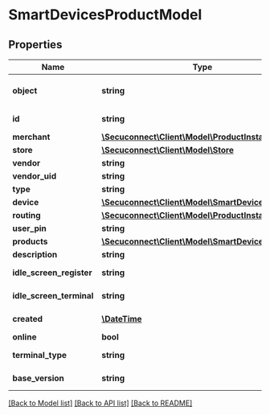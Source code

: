 # SmartDevicesProductModel

## Properties
Name | Type | Description | Notes
------------ | ------------- | ------------- | -------------
**object** | **string** | Object of smart device | [optional] 
**id** | **string** | Id of smart device | [optional] 
**merchant** | [**\Secuconnect\Client\Model\ProductInstanceUID**](ProductInstanceUID.md) | Merchant | [optional] 
**store** | [**\Secuconnect\Client\Model\Store**](Store.md) | Store | [optional] 
**vendor** | **string** | Vendor | [optional] 
**vendor_uid** | **string** | Vendor uid | [optional] 
**type** | **string** | Type | [optional] 
**device** | [**\Secuconnect\Client\Model\SmartDevicesDevice**](SmartDevicesDevice.md) | Device | [optional] 
**routing** | [**\Secuconnect\Client\Model\ProductInstanceUID**](ProductInstanceUID.md) | Routing | [optional] 
**user_pin** | **string** | User pin | [optional] 
**products** | [**\Secuconnect\Client\Model\SmartDevicesProducts**](SmartDevicesProducts.md) | Products | [optional] 
**description** | **string** | Description | [optional] 
**idle_screen_register** | **string** | Idle screen register | [optional] 
**idle_screen_terminal** | **string** | Idle screen terminal | [optional] 
**created** | [**\DateTime**](\DateTime.md) | Created at date | [optional] 
**online** | **bool** | Online | [optional] 
**terminal_type** | **string** | Terminal type | [optional] 
**base_version** | **string** | Base version | [optional] 

[[Back to Model list]](../README.md#documentation-for-models) [[Back to API list]](../README.md#documentation-for-api-endpoints) [[Back to README]](../README.md)


